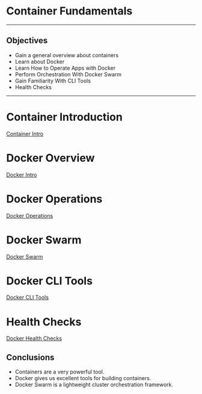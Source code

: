 # Container Fundamentals
---

## Objectives

 * Gain a general overview about containers
 * Learn about Docker
 * Learn How to Operate Apps with Docker
 * Perform Orchestration With Docker Swarm
 * Gain Familiarity With CLI Tools
 * Health Checks

---

# Container Introduction 

[Container Intro](./Container_Intro.md)

# Docker Overview 

[Docker Intro](./Docker_Intro.md)

# Docker Operations

[Docker Operations](./Docker_Ops.md)

# Docker Swarm

[Docker Swarm](./Docker_Swarm.md)

# Docker CLI Tools

[Docker CLI Tools](./Docker_CLI.md)

# Health Checks

[Docker Health Checks](./Docker_Health_Checks.md)

## Conclusions

 * Containers are a very powerful tool.
 * Docker gives us excellent tools for building containers. 
 * Docker Swarm is a lightweight cluster orchestration framework.
